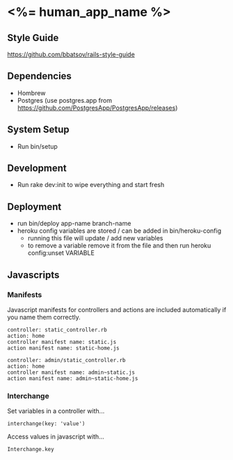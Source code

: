# <%= human_app_name %>

## Style Guide
https://github.com/bbatsov/rails-style-guide

## Dependencies
- Hombrew
- Postgres (use postgres.app from https://github.com/PostgresApp/PostgresApp/releases)

## System Setup
- Run bin/setup

## Development
- Run rake dev:init to wipe everything and start fresh

## Deployment
- run bin/deploy app-name branch-name
- heroku config variables are stored / can be added in bin/heroku-config
    - running this file will update / add new variables
    - to remove a variable remove it from the file and then run heroku
      config:unset VARIABLE

## Javascripts
### Manifests
Javascript manifests for controllers and actions are included
automatically if you name them correctly.

~~~~
controller: static_controller.rb
action: home
controller manifest name: static.js
action manifest name: static-home.js

controller: admin/static_controller.rb
action: home
controller manifest name: admin~static.js
action manifest name: admin~static-home.js
~~~~

### Interchange
Set variables in a controller with...

~~~~
interchange(key: 'value')
~~~~

Access values in javascript with...

~~~~
Interchange.key
~~~~
